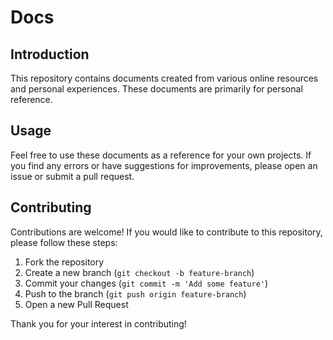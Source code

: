 # Docs

## Introduction

This repository contains documents created from various online resources and personal experiences. These documents are primarily for personal reference.

## Usage

Feel free to use these documents as a reference for your own projects. If you find any errors or have suggestions for improvements, please open an issue or submit a pull request.

## Contributing

Contributions are welcome! If you would like to contribute to this repository, please follow these steps:

1. Fork the repository
2. Create a new branch (`git checkout -b feature-branch`)
3. Commit your changes (`git commit -m 'Add some feature'`)
4. Push to the branch (`git push origin feature-branch`)
5. Open a new Pull Request

Thank you for your interest in contributing!
